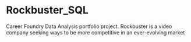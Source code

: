 # Rockbuster_SQL
Career Foundry Data Analysis portfolio project. Rockbuster is a video company seeking ways to be more competitive in an ever-evolving market
